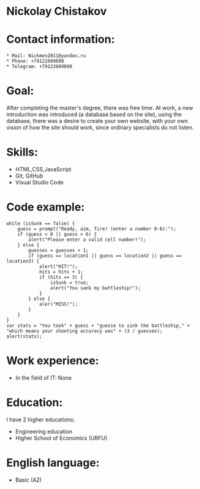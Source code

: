  # Nickolay Chistakov

 # Contact information:

    * Mail: Nickmen2011@yandex.ru
    * Phone: +79122609890
    * Telegram: +79122609890

  # Goal:

After completing the master's degree, there was free time. At work, a new introduction was introduced (a database based on the site), using the database, there was a desire to create your own website, with your own vision of how the site should work, since ordinary specialists do not listen.

 # Skills:

* HTML,CSS,JavaScript
* Git, GitHub
* Visual Studio Code

 # Code example:

```var randomLoc = Math.floor(Math.random()*5)
while (isSunk == false) {
    guess = prompt("Ready, aim, fire! (enter a number 0-6):");
    if (guess < 0 || guess > 6) {
        alert("Please enter a valid cell number!");
    } else {
        guesses = guesses + 1;
        if (guess == location1 || guess == location2 || guess == location3) {
            alert("HIT!");
            hits = hits + 1;
            if (hits == 3) {
                isSunk = true;
                alert("You sank my battleship!");
            }
        } else {
            aler("MISS!");
        }
    }
}
var stats = "You took" + guess + "guesse to sink the battleship," + "which means your shooting accuracy was" + (3 / guesses);
alert(stats);
```

 # Work experience:

* In the field of IT: None

 # Education:

I have 2 higher educations:
* Engineering education
* Higher School of Economics (URFU)

 # English language:

* Basic (A2)